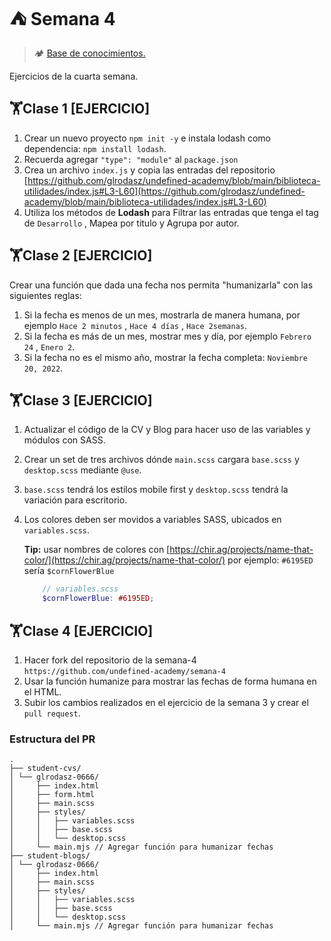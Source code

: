 # ⛺ Semana 4

> 🏕️ [Base de conocimientos.](https://undefinedshell.notion.site/Semana-4-30b7ce779d2d4ab1b9de5982fe199561)

Ejercicios de la cuarta semana.

## 🏋Clase 1 [EJERCICIO]

1. Crear un nuevo proyecto `npm init -y` e instala lodash como dependencia: `npm install lodash`.
2. Recuerda agregar `"type": "module"` al `package.json`
3. Crea un archivo `index.js` y copia las entradas del repositorio [https://github.com/glrodasz/undefined-academy/blob/main/biblioteca-utilidades/index.js#L3-L60](https://github.com/glrodasz/undefined-academy/blob/main/biblioteca-utilidades/index.js#L3-L60)
4. Utiliza los métodos de **Lodash** para Filtrar las entradas que tenga el tag de `Desarrollo` , Mapea por titulo y Agrupa por autor.

## 🏋Clase 2 [EJERCICIO]

Crear una función que dada una fecha nos permita "humanizarla" con las siguientes reglas:

1. Si la fecha es menos de un mes, mostrarla de manera humana, por ejemplo `Hace 2 minutos` , `Hace 4 días` , `Hace 2semanas`.
2. Si la fecha es más de un mes, mostrar mes y día, por ejemplo `Febrero 24` , `Enero 2`.
3. Si la fecha no es el mismo año, mostrar la fecha completa: `Noviembre 20, 2022`.

## 🏋Clase 3 [EJERCICIO]

1. Actualizar el código de la CV y Blog para hacer uso de las variables y módulos con SASS.
2. Crear un set de tres archivos dónde `main.scss` cargara `base.scss` y `desktop.scss` mediante `@use`.
3. `base.scss` tendrá los estilos mobile first y `desktop.scss` tendrá la variación para escritorio.
4. Los colores deben ser movidos a variables SASS, ubicados en `variables.scss`.

    **Tip:**  usar nombres de colores con [https://chir.ag/projects/name-that-color/](https://chir.ag/projects/name-that-color/) por ejemplo: `#6195ED` sería `$cornFlowerBlue`

    ```scss
        // variables.scss
        $cornFlowerBlue: #6195ED;
    ```

## 🏋Clase 4 [EJERCICIO]

1. Hacer fork del repositorio de la semana-4 `https://github.com/undefined-academy/semana-4`
2. Usar la función humanize para mostrar las fechas de forma humana en el HTML.
3. Subir los cambios realizados en el ejercicio de la semana 3 y crear el `pull request`.

### Estructura del PR

```MarkdownC
.
├── student-cvs/
│ └── glrodasz-0666/
│     ├── index.html
│     ├── form.html
│     ├── main.scss
│     ├── styles/
│     │   ├── variables.scss
│     │   ├── base.scss
│     │   └── desktop.scss
│     └── main.mjs // Agregar función para humanizar fechas
├── student-blogs/
│ └── glrodasz-0666/
│     ├── index.html
│     ├── main.scss
│     ├── styles/
│     │   ├── variables.scss
│     │   ├── base.scss
│     │   └── desktop.scss
│     └── main.mjs // Agregar función para humanizar fechas
```
